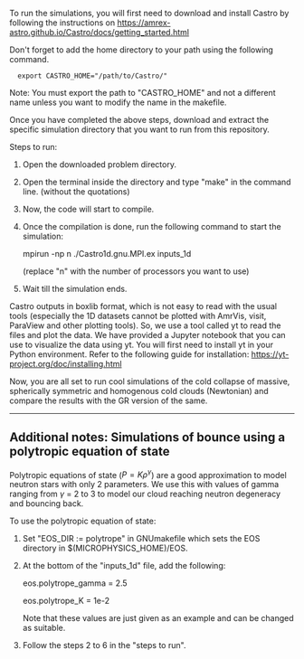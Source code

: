 To run the simulations, you will first need to download and install Castro by following the instructions on https://amrex-astro.github.io/Castro/docs/getting_started.html

Don't forget to add the home directory to your path using the following command.

      export CASTRO_HOME="/path/to/Castro/"

Note: You must export the path to "CASTRO_HOME" and not a different name unless you want to modify the name in the makefile.

Once you have completed the above steps, download and extract the specific simulation directory that you want to run from this repository.

Steps to run:
1. Open the downloaded problem directory.
2. Open the terminal inside the directory and type "make" in the command line. (without the quotations)
3. Now, the code will start to compile.
4. Once the compilation is done, run the following command to start the simulation:
   
   mpirun -np n ./Castro1d.gnu.MPI.ex inputs_1d
   
   (replace "n" with the number of processors you want to use)
   
6. Wait till the simulation ends.

Castro outputs in boxlib format, which is not easy to read with the usual tools (especially the 1D datasets cannot be plotted with AmrVis, visit, ParaView
and other plotting tools). 
So, we use a tool called yt to read the files and plot the data. We have provided a Jupyter notebook that you can use to visualize the data using yt. 
You will first need to install yt in your Python environment. Refer to the following guide for installation:
https://yt-project.org/doc/installing.html

Now, you are all set to run cool simulations of the cold collapse of massive, spherically symmetric and homogenous cold clouds (Newtonian) and compare the results with the GR version of the same.


---------------------------------------------------------------------------------------------------------------------------------------------------------------------------
Additional notes: Simulations of bounce using a polytropic equation of state
---------------------------------------------------------------------------------------------------------------------------------------------------------------------------

Polytropic equations of state ($P = K \rho^\gamma$) are a good approximation to model neutron stars with only 2 parameters. We use this with values of gamma ranging from $\gamma$ = 2 to 3 to model our cloud reaching neutron degeneracy and bouncing back.

To use the polytropic equation of state:
1. Set "EOS_DIR := polytrope" in GNUmakefile which sets the EOS directory in $(MICROPHYSICS_HOME)/EOS.
2. At the bottom of the "inputs_1d" file, add the following:

   eos.polytrope_gamma = 2.5
   
   eos.polytrope_K = 1e-2

   Note that these values are just given as an example and can be changed as suitable.
4. Follow the steps 2 to 6 in the "steps to run".

